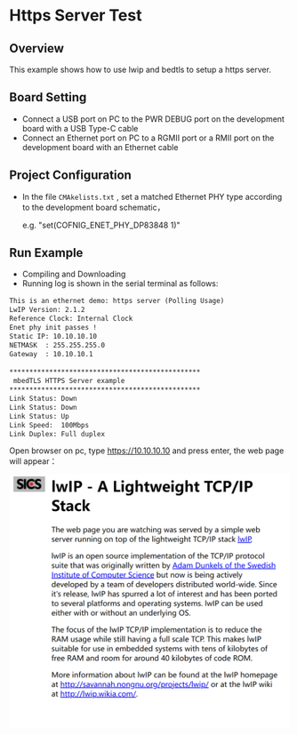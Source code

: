# Https Server Test

## Overview

This example shows how to use lwip and bedtls to setup a https server.

## Board Setting

- Connect a USB port on PC to the PWR DEBUG port on the development board with a USB Type-C cable
- Connect an Ethernet port on PC to a RGMII port or a RMII port on the development board with an Ethernet cable

## Project Configuration

- In the file `CMAkelists.txt` ,  set a matched Ethernet PHY type according to the development board schematic，

  e.g. "set(COFNIG_ENET_PHY_DP83848 1)"

## Run Example

- Compiling and Downloading
- Running log is shown in the serial terminal as follows:

```console
This is an ethernet demo: https server (Polling Usage)
LwIP Version: 2.1.2
Reference Clock: Internal Clock
Enet phy init passes !
Static IP: 10.10.10.10
NETMASK  : 255.255.255.0
Gateway  : 10.10.10.1

************************************************
 mbedTLS HTTPS Server example
************************************************
Link Status: Down
Link Status: Down
Link Status: Up
Link Speed:  100Mbps
Link Duplex: Full duplex
```

Open browser on pc, type https://10.10.10.10 and press enter, the web page will appear：

 ![https_server](../../../../../assets/sdk/samples/lwip_mbedtls_https_server.png "https_server")
